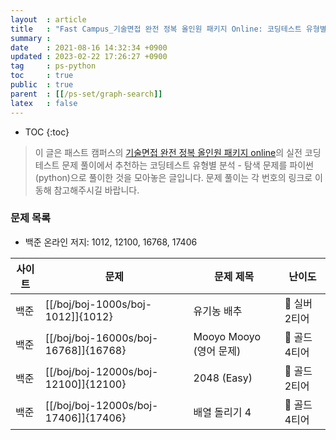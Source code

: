 ```yaml
---
layout  : article
title   : "Fast Campus_기술면접 완전 정복 올인원 패키지 Online: 코딩테스트 유형별 분석 - 탐색"
summary : 
date    : 2021-08-16 14:32:34 +0900
updated : 2023-02-22 17:26:27 +0900
tag     : ps-python
toc     : true
public  : true
parent  : [[/ps-set/graph-search]]
latex   : false
---
```

* TOC
{:toc}

> 이 글은 패스트 캠퍼스의 [기술면접 완전 정복 올인원 패키지 online](https://fastcampus.co.kr/dev_online_algo)의 실전 코딩테스트 문제 풀이에서 추천하는 코딩테스트 유형별 분석 - 탐색 문제를 파이썬(python)으로 풀이한 것을 모아놓은 글입니다. 문제 풀이는 각 번호의 링크로 이동해 참고해주시길 바랍니다.

### 문제 목록

* 백준 온라인 저지: 1012, 12100, 16768, 17406

| 사이트 | 문제                                 | 문제 제목               | 난이도          |
| ------ | ------------------------------------ | ----------------------- | --------------- |
| 백준   | [[/boj/boj-1000s/boj-1012]]{1012}    | 유기농 배추             | 🥈 실버 2티어   |
| 백준   | [[/boj/boj-16000s/boj-16768]]{16768} | Mooyo Mooyo (영어 문제) | 🥇 골드 4티어   |
| 백준   | [[/boj/boj-12000s/boj-12100]]{12100} | 2048 (Easy)             | 🥇 골드 2티어   |
| 백준   | [[/boj/boj-12000s/boj-17406]]{17406} | 배열 돌리기 4           | 🥇 골드 4티어   |
